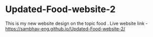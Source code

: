 # Updated-Food-website-2
This is my new website design on the topic food .
Live website link - https://sambhav-eng.github.io/Updated-Food-website-2/
